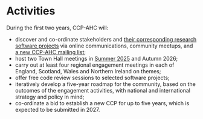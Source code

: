 # Activities 

During the first two years, CCP-AHC will:

- discover and co-ordinate stakeholders and [their corresponding research software projects](./codes-eoi.md) via online communications, community meetups, and [a new CCP-AHC mailing list](../index.md#stay-informed);
- host two Town Hall meetings in [Summer 2025](./town-hall-2025/index.md) and Autumn 2026;
- carry out at least four regional engagement meetings in each of England, Scotland, Wales and Northern Ireland on themes;
- offer free code review sessions to selected software projects;
- iteratively develop a five-year roadmap for the community, based on the outcomes of the engagement activities, with national and international strategy and policy in mind;
- co-ordinate a bid to establish a new CCP for up to five years, which is expected to be submitted in 2027.
